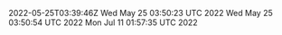 2022-05-25T03:39:46Z
Wed May 25 03:50:23 UTC 2022
Wed May 25 03:50:54 UTC 2022
Mon Jul 11 01:57:35 UTC 2022
